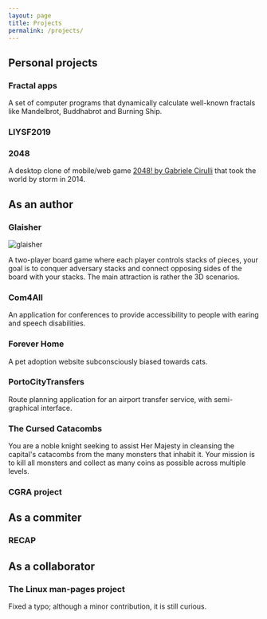 ```yaml
---
layout: page
title: Projects
permalink: /projects/
---
```


## Personal projects

<div class="project-gallery">
<article markdown="1">

### Fractal apps
A set of computer programs that dynamically calculate well-known fractals like Mandelbrot, Buddhabrot and Burning Ship.
</article>

<article markdown="1">

### LIYSF2019
</article>

<article markdown="1">

### 2048

A desktop clone of mobile/web game [2048! by Gabriele Cirulli](https://github.com/gabrielecirulli/2048/) that took the world by storm in 2014.
</article>
</div>

## As an author

<div class="project-gallery">
<article markdown="1">

### Glaisher

![glaisher](https://i.imgur.com/MxQAUzl.jpg)

A two-player board game where each player controls stacks of pieces, your goal is to conquer adversary stacks and connect opposing sides of the board with your stacks. The main attraction is rather the 3D scenarios. 
</article>

<article markdown="1">

### Com4All

An application for conferences to provide accessibility to people with earing and speech disabilities.
</article>

<article markdown="1">

### Forever Home

A pet adoption website subconsciously biased towards cats.
</article>

<article markdown="1">

### PortoCityTransfers

Route planning application for an airport transfer service, with semi-graphical interface.
</article>

<article markdown="1">

### The Cursed Catacombs

You are a noble knight seeking to assist Her Majesty in cleansing the capital's catacombs from the many monsters that inhabit it. Your mission is to kill all monsters and collect as many coins as possible across multiple levels.
</article>

<article markdown="1">

### CGRA project
</article>
</div>

## As a commiter

<div class="project-gallery">
<article markdown="1">

### RECAP
</article>

## As a collaborator

<div class="project-gallery">
<article markdown="1">

### The Linux man-pages project

Fixed a typo; although a minor contribution, it is still curious.
</article>
</div>
